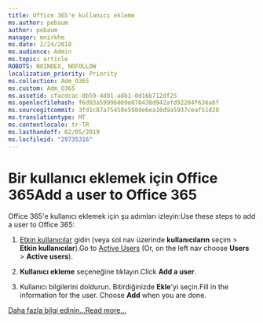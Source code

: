 ```yaml
---
title: Office 365'e kullanıcı ekleme
ms.author: pebaum
author: pebaum
manager: mnirkhe
ms.date: 2/24/2018
ms.audience: Admin
ms.topic: article
ROBOTS: NOINDEX, NOFOLLOW
localization_priority: Priority
ms.collection: Adm_O365
ms.custom: Adm_O365
ms.assetid: cfacdcac-8b59-4d81-a8b1-0d16b712df25
ms.openlocfilehash: f6d93a59996009e070438d942afd92204f636abf
ms.sourcegitcommit: 3fd1c87a75450e598de6ea10d9a5937ceaf51d20
ms.translationtype: MT
ms.contentlocale: tr-TR
ms.lasthandoff: 02/05/2019
ms.locfileid: "29735316"
---
```

# <a name="add-a-user-to-office-365"></a><span data-ttu-id="83ed7-102">Bir kullanıcı eklemek için Office 365</span><span class="sxs-lookup"><span data-stu-id="83ed7-102">Add a user to Office 365</span></span>

<span data-ttu-id="83ed7-103">Office 365'e kullanıcı eklemek için şu adımları izleyin:</span><span class="sxs-lookup"><span data-stu-id="83ed7-103">Use these steps to add a user to Office 365:</span></span>
  
1. <span data-ttu-id="83ed7-104">[Etkin kullanıcılar](https://portal.office.com/adminportal/home.aspx#/users) gidin (veya sol nav üzerinde **kullanıcıların** seçim \> **Etkin kullanıcılar**).</span><span class="sxs-lookup"><span data-stu-id="83ed7-104">Go to [Active Users](https://portal.office.com/adminportal/home.aspx#/users) (Or, on the left nav choose **Users** \> **Active users**).</span></span>
    
2. <span data-ttu-id="83ed7-105">**Kullanıcı ekleme** seçeneğine tıklayın.</span><span class="sxs-lookup"><span data-stu-id="83ed7-105">Click **Add a user**.</span></span>
    
3. <span data-ttu-id="83ed7-p101">Kullanıcı bilgilerini doldurun. Bitirdiğinizde **Ekle**'yi seçin.</span><span class="sxs-lookup"><span data-stu-id="83ed7-p101">Fill in the information for the user. Choose **Add** when you are done.</span></span> 
    
[<span data-ttu-id="83ed7-108">Daha fazla bilgi edinin...</span><span class="sxs-lookup"><span data-stu-id="83ed7-108">Read more...</span></span>](https://support.office.com/article/1970f7d6-03b5-442f-b385-5880b9c256ec)
  

